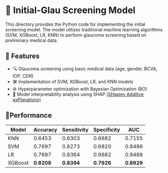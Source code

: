 # 👀 Initial-Glau Screening Model

This directory provides the Python code for implementing the initial screening model. The model utilizes traditional machine learning algorithms (SVM, XGBoost, LR, KNN) to perform glaucoma screening based on preliminary medical data.

## 🚀 Features

- 🔍 Glaucoma screening using basic medical data (age, gender, BCVA, IOP, CDR)
- 🛠️ Implementation of SVM, XGBoost, LR, and KNN models
- ⚙️ Hyperparameter optimization with Bayesian Optimization (BO)
- 🔬 Model interpretability analysis using SHAP [(SHapley Additive exPlanations)](https://shap.readthedocs.io/en/latest/index.html#)

## :book:Performance

| Model   | Accuracy   | Sensitivity | Specificity | AUC        |
| ------- | ---------- | ----------- | ----------- | ---------- |
| KNN     | 0.6453     | 0.6303      | 0.6682      | 0.7155     |
| SVM     | 0.7697     | 0.8273      | 0.6820      | 0.8486     |
| LR      | 0.7697     | 0.8364      | 0.6682      | 0.8488     |
| XGBoost | **0.8208** | **0.8394**  | **0.7926**  | **0.8929** |